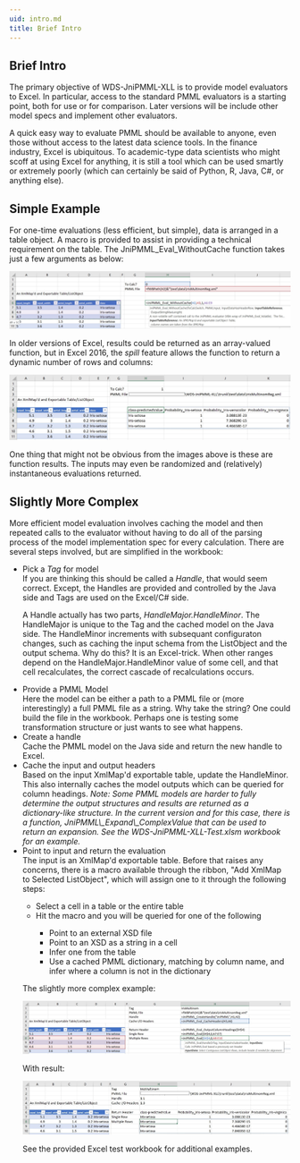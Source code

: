 ```yaml
---
uid: intro.md
title: Brief Intro
---
```


## Brief Intro

The primary objective of WDS-JniPMML-XLL is to provide model evaluators to Excel.  In particular, access to the standard PMML evaluators is
a starting point, both for use or for comparison.  Later versions will be include other model specs and implement other evaluators.

A quick easy way to evaluate PMML should be available to anyone, even those without access to the latest data science tools.   In the
finance industry, Excel is ubiquitous. To academic-type data scientists who might scoff at using Excel for anything, it is still a tool
which can be used smartly or extremely poorly (which can certainly be said of Python, R, Java, C#, or anything else).

## Simple Example

For one-time evaluations (less efficient, but simple), data is arranged in a table object. A macro is provided to assist in providing 
a technical requirement on the table.  The JniPMML\_Eval\_WithoutCache function takes just a few arguments as below:

![](images/JniPMML_Eval_WithoutCache.arguments.jpg)

In older versions of Excel, results could be returned as an array-valued function, but in Excel 2016, the <i>spill</i> feature allows
the function to return a dynamic number of rows and columns:

![](images/JniPMML_Eval_WithoutCache.result.jpg)

One thing that might not be obvious from the images above is these are function results.  The inputs may even be randomized and (relatively)
instantaneous evaluations returned.


## Slightly More Complex

More efficient model evaluation involves caching the model and then repeated calls to the evaluator without having to do all 
of the parsing process of the model implementation spec for every calculation.   There are several steps involved, but are simplified
in the workbook:
<ul>
<li>Pick a <i>Tag</i> for model</li>
If you are thinking this should be called a <i>Handle</i>, that would seem correct.  Except, the Handles are provided and controlled 
by the Java side and Tags are used on the Excel/C# side.

A Handle actually has two parts, <i>HandleMajor.HandleMinor</i>.  The HandleMajor is unique to the Tag and the cached model on the Java
side.  The HandleMinor increments with subsequant configuraton changes, such as caching the input schema from the ListObject and
the output schema.  Why do this?  It is an Excel-trick.  When other ranges depend on the HandleMajor.HandleMinor value of some cell,
and that cell recalculates, the correct cascade of recalculations occurs.

<li>Provide a PMML Model</li>
Here the model can be either a path to a PMML file or (more interestingly) a full PMML file as a string.  Why take the string?
One could build the file in the workbook.  Perhaps one is testing some transformation structure or just wants to see what happens.

<li>Create a handle</li>
Cache the PMML model on the Java side and return the new handle to Excel.

<li>Cache the input and output headers</li>
Based on the input XmlMap'd exportable table, update the HandleMinor.  This also internally caches the model outputs which can
be queried for column headings.
<i>Note: Some PMML models are harder to fully determine the output structures and results are returned as a dictionary-like structure.
In the current version and for this case, there is a function, JniPMML\_Expand\_ComplexValue that can be used to return an expansion.
See the WDS-JniPMML-XLL-Test.xlsm workbook for an example.</i>

<li>Point to input and return the evaluation</li>
The input is an XmlMap'd exportable table.  Before that raises any concerns, there is a macro available through the ribbon, 
"Add XmlMap to Selected ListObject", which will assign one to it through the following steps:
<ul>
<li>Select a cell in a table or the entire table</li>
<li>Hit the macro and you will be queried for one of the following</li>
<ul>
<li>Point to an external XSD file</li>
<li>Point to an XSD as a string in a cell</li>
<li>Infer one from the table</li>
<li>Use a cached PMML dictionary, matching by column name, and infer where a column is not in the dictionary</li>
</ul>
</ul>

The slightly more complex example:

![](images/JniPMML_Eval.arguments.jpg)

With result:

![](images/JniPMML_Eval.result.jpg)





See the provided Excel test workbook for additional examples.

